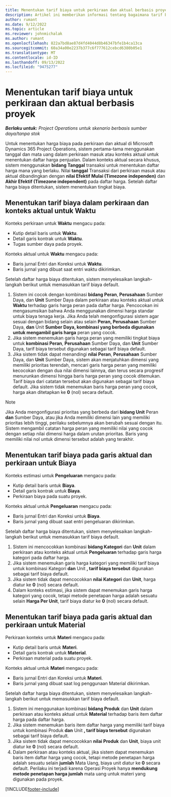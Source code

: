 ```yaml
---
title: Menentukan tarif biaya untuk perkiraan dan aktual berbasis proyek
description: Artikel ini memberikan informasi tentang bagaimana tarif biaya untuk perkiraan dan aktual berbasis proyek ditentukan.
author: rumant
ms.date: 9/12/2022
ms.topic: article
ms.reviewer: johnmichalak
ms.author: rumant
ms.openlocfilehash: 822a7bd8ae87d4fd4044d8b46347bfe1b4ca13ca
ms.sourcegitcommit: 60a34a00e2237b377c6f777612cebcd6380b05e1
ms.translationtype: MT
ms.contentlocale: id-ID
ms.lasthandoff: 09/13/2022
ms.locfileid: "9475277"
---
```

# <a name="determine-cost-rates-for-project-based-estimates-and-actuals"></a>Menentukan tarif biaya untuk perkiraan dan aktual berbasis proyek

_**Berlaku untuk:** Project Operations untuk skenario berbasis sumber daya/tanpa stok_

Untuk menentukan harga biaya pada perkiraan dan aktual di Microsoft Dynamics 365 Project Operations, sistem pertama-tama menggunakan tanggal dan mata uang dalam perkiraan masuk atau konteks aktual untuk menentukan daftar harga penjualan. Dalam konteks aktual secara khusus, sistem menggunakan **bidang Tanggal** transaksi untuk menentukan daftar harga mana yang berlaku. Nilai **tanggal** Transaksi dari perkiraan masuk atau aktual dibandingkan dengan **nilai Efektif Mulai (Timezone independen)** dan **Akhir Efektif (Timezone independent)** pada daftar harga. Setelah daftar harga biaya ditentukan, sistem menentukan tingkat biaya.

## <a name="determining-cost-rates-in-estimate-and-actual-contexts-for-time"></a>Menentukan tarif biaya dalam perkiraan dan konteks aktual untuk Waktu

Konteks perkiraan untuk **Waktu** mengacu pada:

- Kutip detail baris untuk **Waktu**.
- Detail garis kontrak untuk **Waktu**.
- Tugas sumber daya pada proyek.

Konteks aktual untuk **Waktu** mengacu pada:

- Baris jurnal Entri dan Koreksi untuk **Waktu**.
- Baris jurnal yang dibuat saat entri waktu dikirimkan.

Setelah daftar harga biaya ditentukan, sistem menyelesaikan langkah-langkah berikut untuk memasukkan tarif biaya default.

1. Sistem ini cocok dengan kombinasi **bidang Peran**, **Perusahaan** Sumber Daya, dan **Unit** Sumber Daya dalam perkiraan atau konteks aktual untuk **Waktu** terhadap garis harga peran pada daftar harga. Pencocokan ini mengasumsikan bahwa Anda menggunakan dimensi harga standar untuk biaya tenaga kerja. Jika Anda telah mengonfigurasi sistem agar sesuai dengan bidang selain atau selain **Peran, Perusahaan** Sumber Daya, **dan** Unit **Sumber Daya, kombinasi yang berbeda digunakan untuk mengambil garis harga** peran yang cocok.
1. Jika sistem menemukan garis harga peran yang memiliki tingkat biaya untuk **kombinasi Peran**, **Perusahaan** Sumber Daya, dan **Unit** Sumber Daya, tarif biaya tersebut digunakan sebagai tarif biaya default.
1. Jika sistem tidak dapat menandingi **nilai Peran**, **Perusahaan** Sumber Daya, dan **Unit** Sumber Daya, sistem akan menjatuhkan dimensi yang memiliki prioritas terendah, mencari garis harga peran yang memiliki kecocokan dengan dua nilai dimensi lainnya, dan terus secara progresif menurunkan dimensi hingga baris harga peran yang cocok ditemukan. Tarif biaya dari catatan tersebut akan digunakan sebagai tarif biaya default. Jika sistem tidak menemukan baris harga peran yang cocok, harga akan ditetapkan ke **0** (nol) secara default.

> [!NOTE]
> Jika Anda mengonfigurasi prioritas yang berbeda dari **bidang Unit** Peran **dan** Sumber Daya, atau jika Anda memiliki dimensi lain yang memiliki prioritas lebih tinggi, perilaku sebelumnya akan berubah sesuai dengan itu. Sistem mengambil catatan harga peran yang memiliki nilai yang cocok dengan setiap nilai dimensi harga dalam urutan prioritas. Baris yang memiliki nilai nol untuk dimensi tersebut adalah yang terakhir.

## <a name="determining-cost-rates-on-actual-and-estimate-lines-for-expense"></a>Menentukan tarif biaya pada garis aktual dan perkiraan untuk Biaya

Konteks estimasi untuk **Pengeluaran** mengacu pada:

- Kutip detail baris untuk **Biaya**.
- Detail garis kontrak untuk **Biaya**.
- Perkiraan biaya pada suatu proyek.

Konteks aktual untuk **Pengeluaran** mengacu pada:

- Baris jurnal Entri dan Koreksi untuk **Biaya**.
- Baris jurnal yang dibuat saat entri pengeluaran dikirimkan.

Setelah daftar harga biaya ditentukan, sistem menyelesaikan langkah-langkah berikut untuk memasukkan tarif biaya default.

1. Sistem ini mencocokkan kombinasi **bidang Kategori** dan **Unit** dalam perkiraan atau konteks aktual untuk **Pengeluaran** terhadap garis harga kategori pada daftar harga.
1. Jika sistem menemukan garis harga kategori yang memiliki tarif biaya untuk kombinasi Kategori **dan** Unit **, tarif biaya tersebut** digunakan sebagai tarif biaya default.
1. Jika sistem tidak dapat mencocokkan **nilai Kategori** dan **Unit**, harga diatur ke **0** (nol) secara default.
1. Dalam konteks estimasi, jika sistem dapat menemukan garis harga kategori yang cocok, tetapi metode penetapan harga adalah sesuatu selain **Harga Per Unit**, tarif biaya diatur ke **0** (nol) secara default.

## <a name="determining-cost-rates-on-actual-and-estimate-lines-for-material"></a>Menentukan tarif biaya pada garis aktual dan perkiraan untuk Material

Perkiraan konteks untuk **Materi** mengacu pada:

- Kutip detail baris untuk **Materi**.
- Detail garis kontrak untuk **Material**.
- Perkiraan material pada suatu proyek.

Konteks aktual untuk **Materi** mengacu pada:

- Baris jurnal Entri dan Koreksi untuk **Materi**.
- Baris jurnal yang dibuat saat log penggunaan Material dikirimkan.

Setelah daftar harga biaya ditentukan, sistem menyelesaikan langkah-langkah berikut untuk memasukkan tarif biaya default.

1. Sistem ini menggunakan kombinasi **bidang Produk** dan **Unit** dalam perkiraan atau konteks aktual untuk **Material** terhadap baris item daftar harga pada daftar harga.
1. Jika sistem menemukan baris item daftar harga yang memiliki tarif biaya untuk kombinasi Produk **dan** Unit **, tarif biaya tersebut** digunakan sebagai tarif biaya default.
1. Jika sistem tidak dapat mencocokkan **nilai Produk** dan **Unit**, biaya unit diatur ke **0** (nol) secara default.
1. Dalam perkiraan atau konteks aktual, jika sistem dapat menemukan baris item daftar harga yang cocok, tetapi metode penetapan harga adalah sesuatu selain **jumlah** Mata Uang, biaya unit diatur ke **0** secara default. Perilaku ini terjadi karena Operasi Proyek hanya **mendukung metode penetapan harga jumlah** mata uang untuk materi yang digunakan pada proyek.

[!INCLUDE[footer-include](../includes/footer-banner.md)]

